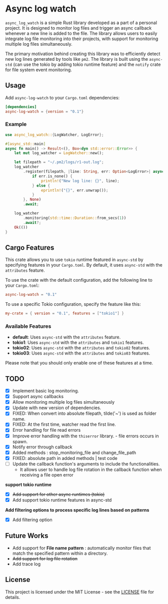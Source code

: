 # Async log watch

`async_log_watch` is a simple Rust library developed as a part of a personal project. It is designed to monitor log files and trigger an async callback whenever a new line is added to the file. The library allows users to easily integrate log file monitoring into their projects, with support for monitoring multiple log files simultaneously.

The primary motivation behind creating this library was to efficiently detect new log lines generated by tools like `pm2`. The library is built using the `async-std` (can use the tokio by adding tokio runtime feature) and the `notify` crate for file system event monitoring.


## Usage

Add `async-log-watch` to your `Cargo.toml` dependencies:

```toml
[dependencies]
async-log-watch = {version = "0.1"}
```

### Example

```rust
use async_log_watch::{LogWatcher, LogError};

#[async_std::main]
async fn main() -> Result<(), Box<dyn std::error::Error>> {
    let mut log_watcher = LogWatcher::new();

    let filepath = "~/.pm2/logs/r1-out.log";
    log_watcher
        .register(filepath, |line: String, err: Option<LogError>| async move {
            if err.is_none() {
                println!("New log line: {}", line);
            } else {
                eprintln!("{}", err.unwrap());
            }
        }, None)
        .await;

    log_watcher
        .monitoring(std::time::Duration::from_secs(1))
        .await?;
    Ok(())
}
```

## Cargo Features

This crate allows you to use `tokio` runtime featured in `async-std` by specifying features in your `Cargo.toml`. By default, it uses `async-std` with the `attributes` feature. 

To use the crate with the default configuration, add the following line to your `Cargo.toml`:

```toml
async-log-watch = "0.1"
```

To use a specific Tokio configuration, specify the feature like this:

```toml
my-crate = { version = "0.1", features = ["tokio1"] }
```

### Available Features

- **default**: Uses `async-std` with the `attributes` feature.
- **tokio1**: Uses `async-std` with the `attributes` and `tokio1` features.
- **tokio02**: Uses `async-std` with the `attributes` and `tokio02` features.
- **tokio03**: Uses `async-std` with the `attributes` and `tokio03` features.

Please note that you should only enable one of these features at a time.


## TODO

- [x] Implement basic log monitoring.
- [x] Support async callbacks
- [x] Allow monitoring multiple log files simultaneously
- [X] Update with new version of dependencies.
- [x] FIXED: When convert into absolute filepath, tilde('~') is used as folder name.
- [x] FIXED: At the first time, watcher read the first line.
- [x] Error handling for file read errors
- [x] Improve error handling with the `thiserror` library. - file errors occurs in spawn. 
- [x] Notify error through callback
- [x] Added methods : stop_monitoring_file and change_file_path
- [x] FIXED: absolute path in added methods | test code 
- [ ] Update the callback function's arguments to include the functionalities.
	- It allows user to handle log file rotation in the callback function when receiving a file open error

**support tokio runtime**
- [x] ~~Add support for other async runtimes (tokio)~~ 
- [x] Add support tokio runtime features in async-std

**Add filtering options to process specific log lines based on patterns**
- [x] Add filtering option


## Future Works

- Add support for **File name pattern** : automatically monitor files that match the specified pattern within a directory.
- ~~Add support for log file rotation~~
- Add trace log

## License

This project is licensed under the MIT License - see the [LICENSE](./LICENSE) file for details.
